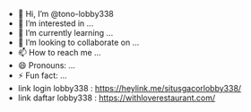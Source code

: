 - 👋 Hi, I’m @tono-lobby338
- 👀 I’m interested in ...
- 🌱 I’m currently learning ...
- 💞️ I’m looking to collaborate on ...
- 📫 How to reach me ...
- 😄 Pronouns: ...
- ⚡ Fun fact: ...
- link login lobby338 : https://heylink.me/situsgacorlobby338/
- link daftar lobby338 : https://withloverestaurant.com/
<!---
tono-lobby338/tono-lobby338 is a ✨ special ✨ repository because its `README.md` (this file) appears on your GitHub profile.
You can click the Preview link to take a look at your changes.
--->
